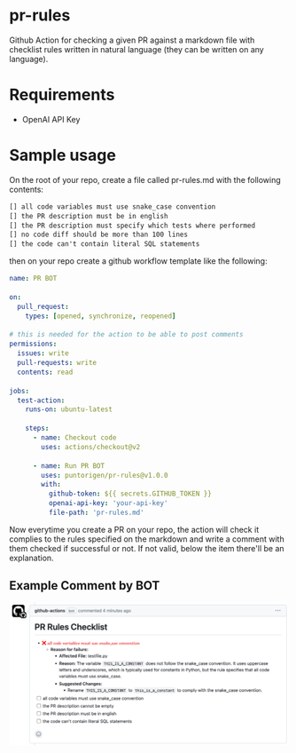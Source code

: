 # pr-rules
Github Action for checking a given PR against a markdown file with checklist rules written in natural language (they can be written on any language).

# Requirements
- OpenAI API Key

# Sample usage
On the root of your repo, create a file called pr-rules.md with the following contents:

```md
[] all code variables must use snake_case convention
[] the PR description must be in english
[] the PR description must specify which tests where performed
[] no code diff should be more than 100 lines 
[] the code can't contain literal SQL statements
```

then on your repo create a github workflow template like the following:

```yml
name: PR BOT

on:
  pull_request:
    types: [opened, synchronize, reopened]

# this is needed for the action to be able to post comments
permissions:
  issues: write
  pull-requests: write
  contents: read
  
jobs:
  test-action:
    runs-on: ubuntu-latest

    steps:
      - name: Checkout code
        uses: actions/checkout@v2

      - name: Run PR BOT
        uses: puntorigen/pr-rules@v1.0.0
        with:
          github-token: ${{ secrets.GITHUB_TOKEN }}
          openai-api-key: 'your-api-key'
          file-path: 'pr-rules.md'

```

Now everytime you create a PR on your repo, the action will check it complies to the rules specified on the markdown and write a comment with them checked if successful or not. If not valid, below the item there'll be an explanation.

## Example Comment by BOT
<img src="./example.png"/>
